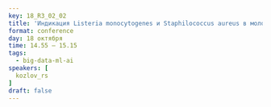 ```yaml
---
key: 18_R3_02_02
title: 'Индикация Listeria monocytogenes и Staphilococcus aureus в молоке'
format: conference
day: 18 октября
time: 14.55 – 15.15
tags:
  - big-data-ml-ai
speakers: [
  kozlov_rs
]
draft: false
---
```


